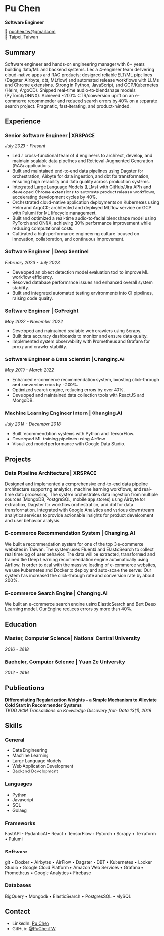 # Pu Chen

**Software Engineer**

📧 puchen.tw@gmail.com  
📍 Taipei, Taiwan

## Summary

Software engineer and hands-on engineering manager with 6+ years building data/ML and backend systems. Led a 4-engineer team delivering cloud-native apps and RAG products; designed reliable ELT/ML pipelines (Dagster, Airbyte, dbt, MLflow) and automated release workflows with LLMs and Chrome extensions. Strong in Python, JavaScript, and GCP/Kubernetes (Helm, ArgoCD). Shipped real-time audio-to-blendshape models (PyTorch/ONNX). Achieved ~200% CTR/conversion uplift on an e-commerce recommender and reduced search errors by 40% on a separate search project. Pragmatic, fast-iterating, and product-minded.

## Experience

### Senior Software Engineer | XRSPACE
*July 2023 - Present*

- Led a cross-functional team of 4 engineers to architect, develop, and maintain scalable data pipelines and Retrieval-Augmented Generation (RAG) applications.
- Built and maintained end-to-end data pipelines using Dagster for orchestration, Airbyte for data ingestion, and dbt for transformation, ensuring high reliability and data quality across production systems.
- Integrated Large Language Models (LLMs) with GitHub/Jira APIs and developed Chrome extensions to automate product release workflows, accelerating development cycles by 40%.
- Orchestrated cloud-native application deployments on Kubernetes using Helm and ArgoCD; architected and deployed MLflow service on GCP with Pulumi for ML lifecycle management.
- Built and optimized a real-time audio-to-facial blendshape model using PyTorch and ONNX, achieving 30% performance improvement while reducing computational costs.
- Cultivated a high-performance engineering culture focused on innovation, collaboration, and continuous improvement.

### Software Engineer | Deep Sentinel
*February 2023 - July 2023*

- Developed an object detection model evaluation tool to improve ML workflow efficiency.
- Resolved database performance issues and enhanced overall system stability.
- Built and integrated automated testing environments into CI pipelines, raising code quality.

### Software Engineer | GoFreight
*May 2022 - November 2022*

- Developed and maintained scalable web crawlers using Scrapy.
- Built data accuracy dashboards to monitor and ensure data quality.
- Implemented system observability with Prometheus and Grafana for proxy and crawler stability.

### Software Engineer & Data Scientist | Changing.AI
*May 2019 - March 2022*

- Enhanced e-commerce recommendation system, boosting click-through and conversion rates by ~200%.
- Optimized search engine, reducing errors by over 40%.
- Developed and maintained data collection tools with ReactJS and MongoDB.

### Machine Learning Engineer Intern | Changing.AI
*July 2018 - December 2018*

- Built recommendation systems with Python and TensorFlow.
- Developed ML training pipelines using Airflow.
- Visualized model performance with Google Data Studio.

## Projects

### Data Pipeline Architecture | XRSPACE
Designed and implemented a comprehensive end-to-end data pipeline architecture supporting analytics, machine learning workflows, and real-time data processing. The system orchestrates data ingestion from multiple sources (MongoDB, PostgreSQL, mobile app stores) using Airbyte for extraction, Dagster for workflow orchestration, and dbt for data transformation. Integrated with Google Analytics and various downstream analytics services to provide actionable insights for product development and user behavior analysis.

### E-commerce Recommendation System | Changing.AI
We built a recommendation system for one of the top 3 e-commerce websites in Taiwan. The system uses Fluentd and ElasticSearch to collect real time log of user behavior. The data will be extracted, transformed and trained the Deep Learning recommendation engine automatically using Airflow. In order to deal with the massive loading of e-commerce websites, we use Kubernetes and Docker to deploy and auto-scale the server. Our system has increased the click-through rate and conversion rate by about 200%.

### E-commerce Search Engine | Changing.AI
We built an e-commerce search engine using ElasticSearch and Bert Deep Learning model. Our Engine reduces errors by more than 40%.

## Education

### Master, Computer Science | National Central University
*2016 - 2018*

### Bachelor, Computer Science | Yuan Ze University
*2012 - 2016*

## Publications

**Differentiating Regularization Weights – a Simple Mechanism to Alleviate Cold Start in Recommender Systems**  
*TKDD ACM Transactions on Knowledge Discovery from Data 13(1), 2019*

## Skills

### General
- Data Engineering
- Machine Learning
- Large Language Models
- Web Application Development
- Backend Development

### Languages
- Python
- Javascript
- SQL
- Golang

### Frameworks
FastAPI • PydanticAI • React • TensorFlow • Pytorch • Scrapy • Terraform • Pulumi

### Software
git • Docker • Airbytes • AirFlow • Dagster • DBT • Kubernetes • Looker Studio • Google Cloud Platform • Amazon Web Services • Grafana • Prometheus • Google Analytics • Firebase

### Databases
BigQuery • Mongodb • ElasticSearch • PostgresSQL • MySQL

## Contact

- LinkedIn: [Pu Chen](https://www.linkedin.com/in/%E7%92%9E-%E9%99%B3-ba2a8a15a/)
- GitHub: [@PuChenTW](https://github.com/PuChenTW)